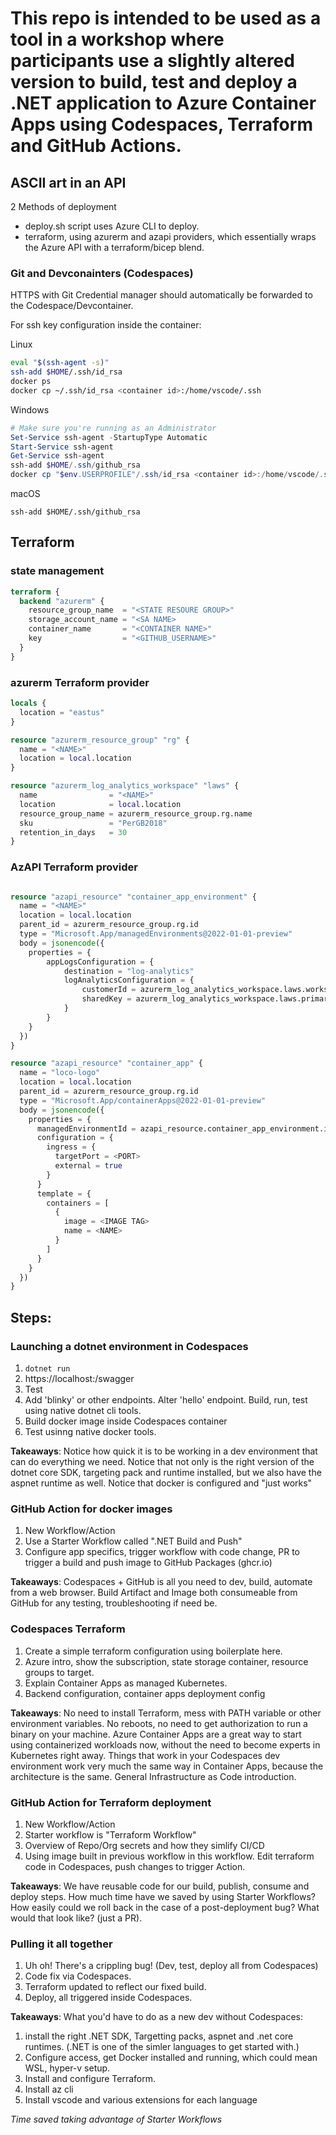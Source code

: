 # This repo is intended to be used as a tool in a workshop where participants use a slightly altered version to build, test and deploy a .NET application to Azure Container Apps using Codespaces, Terraform and GitHub Actions.

## ASCII art in an API


2 Methods of deployment

+ deploy.sh script uses Azure CLI to deploy.
+ terraform, using azurerm and azapi providers, which essentially wraps the Azure API with a terraform/bicep blend.

### Git and Devconainters (Codespaces)

HTTPS with Git Credential manager should automatically be forwarded to the Codespace/Devcontainer. 

For ssh key configuration inside the container:

Linux
```bash
eval "$(ssh-agent -s)"
ssh-add $HOME/.ssh/id_rsa
docker ps
docker cp ~/.ssh/id_rsa <container id>:/home/vscode/.ssh
```

Windows
```powershell
# Make sure you're running as an Administrator
Set-Service ssh-agent -StartupType Automatic
Start-Service ssh-agent
Get-Service ssh-agent
ssh-add $HOME/.ssh/github_rsa
docker cp "$env.USERPROFILE"/.ssh/id_rsa <container id>:/home/vscode/.ssh
```

macOS
```
ssh-add $HOME/.ssh/github_rsa
```

## Terraform

### state management
```tf
terraform {
  backend "azurerm" {
    resource_group_name  = "<STATE RESOURE GROUP>"
    storage_account_name = "<SA NAME>
    container_name       = "<CONTAINER NAME>"
    key                  = "<GITHUB_USERNAME>"
  }
}
```

### azurerm Terraform provider
```tf
locals {
  location = "eastus"
}

resource "azurerm_resource_group" "rg" {
  name = "<NAME>"
  location = local.location
}

resource "azurerm_log_analytics_workspace" "laws" {
  name                = "<NAME>"
  location            = local.location
  resource_group_name = azurerm_resource_group.rg.name
  sku                 = "PerGB2018"
  retention_in_days   = 30
}
```

### AzAPI Terraform provider
```tf

resource "azapi_resource" "container_app_environment" {
  name = "<NAME>"  
  location = local.location
  parent_id = azurerm_resource_group.rg.id
  type = "Microsoft.App/managedEnvironments@2022-01-01-preview"
  body = jsonencode({
    properties = {
        appLogsConfiguration = {
            destination = "log-analytics"
            logAnalyticsConfiguration = {
                customerId = azurerm_log_analytics_workspace.laws.workspace_id
                sharedKey = azurerm_log_analytics_workspace.laws.primary_shared_key
            }
        }
    }
  })
}

resource "azapi_resource" "container_app" {
  name = "loco-logo"  
  location = local.location
  parent_id = azurerm_resource_group.rg.id
  type = "Microsoft.App/containerApps@2022-01-01-preview"
  body = jsonencode({
    properties = {
      managedEnvironmentId = azapi_resource.container_app_environment.id
      configuration = {
        ingress = {
          targetPort = <PORT>
          external = true
        }
      }
      template = {
        containers = [
          {
            image = <IMAGE TAG>
            name = <NAME>
          }
        ]
      }
    }
  })
}
```

## Steps:
### Launching a dotnet environment in Codespaces
1. `dotnet run`
2. https://localhost:<port>/swagger
3. Test
4. Add 'blinky' or other endpoints. Alter 'hello' endpoint. Build, run, test using native dotnet cli tools.
5. Build docker image inside Codespaces container
6. Test usinng native docker tools.
 
__Takeaways__: Notice how quick it is to be working in a dev environment that can do everything we need. Notice that not only is the right version of the dotnet core SDK, targeting pack and runtime installed, but we also have the aspnet runtime as well. Notice that docker is configured and "just works"

### GitHub Action for docker images
1. New Workflow/Action
2. Use a Starter Workflow called ".NET Build and Push"
3. Configure app specifics, trigger workflow with code change, PR to trigger a build and push image to GitHub Packages (ghcr.io)

__Takeaways__: Codespaces + GitHub is all you need to dev, build, automate from a web browser. Build Artifact and Image both consumeable from GitHub for any testing, troubleshooting if need be.

### Codespaces Terraform
1. Create a simple terraform configuration using boilerplate here.
2. Azure intro, show the subscription, state storage container, resource groups to target.
2. Explain Container Apps as managed Kubernetes.
3. Backend configuration, container apps deployment config

__Takeaways__: No need to install Terraform, mess with PATH variable or other environment variables. No reboots, no need to get authorization to run a binary on your machine. Azure Container Apps are a great way to start using containerized workloads now, without the need to become experts in Kubernetes right away. Things that work in your Codespaces dev environment work very much the same way in Container Apps, because the architecture is the same. General Infrastructure as Code introduction.


### GitHub Action for Terraform deployment
1. New Workflow/Action
2. Starter workflow is "Terraform Workflow"
3. Overview of Repo/Org secrets and how they simlify CI/CD
3. Using image built in previous workflow in this workflow. Edit terraform code in Codespaces, push changes to trigger Action. 

__Takeaways__: We have reusable code for our build, publish, consume and deploy steps. How much time have we saved by using Starter Workflows? How easily could we roll back in the case of a post-deployment bug? What would that look like? (just a PR).


### Pulling it all together
1. Uh oh! There's a crippling bug! (Dev, test, deploy all from Codespaces)
2. Code fix via Codespaces. 
3. Terraform updated to reflect our fixed build.
4. Deploy, all triggered inside Codespaces.

__Takeaways__: What you'd have to do as a new dev without Codespaces:
1. install the right .NET SDK, Targetting packs, aspnet and .net core runtimes. (.NET is one of the simler languages to get started with.)
2. Configure access, get Docker installed and running, which could mean WSL, hyper-v setup. 
3. Install and configure Terraform. 
4. Install az cli
5. Install vscode and various extensions for each language

_Time saved taking advantage of Starter Workflows_
